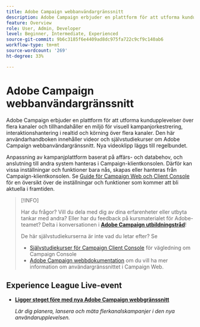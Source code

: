 ```yaml
---
title: Adobe Campaign webbanvändargränssnitt
description: Adobe Campaign erbjuder en plattform för att utforma kundupplevelser över flera kanaler och tillhandahåller en miljö för visuell kampanjorkestrering, interaktionshantering i realtid och körning över flera kanaler. Den här användarhandboken innehåller videor och självstudiekurser om Adobe Campaign webbanvändargränssnitt.
feature: Overview
role: User, Admin, Developer
level: Beginner, Intermediate, Experienced
source-git-commit: 9b6c3185f6e4409ad8dc975fa722c9cf9c140ab6
workflow-type: tm+mt
source-wordcount: '269'
ht-degree: 33%

---
```


# Adobe Campaign webbanvändargränssnitt

Adobe Campaign erbjuder en plattform för att utforma kundupplevelser över flera kanaler och tillhandahåller en miljö för visuell kampanjorkestrering, interaktionshantering i realtid och körning över flera kanaler. Den här användarhandboken innehåller videor och självstudiekurser om Adobe Campaign webbanvändargränssnitt. Nya videoklipp läggs till regelbundet.

Anpassning av kampanjplattform baserat på affärs- och databehov, och anslutning till andra system hanteras i Campaign-klientkonsolen. Därför kan vissa inställningar och funktioner bara nås, skapas eller hanteras från Campaign-klientkonsolen. Se [Guide för Campaign Web och Client Console](https://experienceleague.adobe.com/docs/campaign-web/v8/start/capability-matrix.html) för en översikt över de inställningar och funktioner som kommer att bli aktuella i framtiden.

>[!INFO]
> 
> Har du frågor? Vill du dela med dig av dina erfarenheter eller utbyta tankar med andra? Eller har du feedback på kursmaterialet för Adobe-teamet? Delta i konversationen i **[Adobe Campaign utbildningstråd](https://experienceleaguecommunities.adobe.com:443/t5/adobe-campaign-classic/join-the-discussion-on-adobe-campaign-learning/td-p/419096)**!
>
>
> De här självstudiekurserna är inte vad du letar efter?
> Se
> * [Självstudiekurser för Campaign Client Console](https://experienceleague.adobe.com/docs/campaign-learn/tutorials/overview.html) för vägledning om Campaign Console
> * [Adobe Campaign webbdokumentation](https://experienceleague.adobe.com/docs/campaign-web/v8/campaign-web-home.html) om du vill ha mer information om användargränssnittet i Campaign Web.

<div id="recs-overview-body-1"></div>
<div id="recs-overview-body-2"></div>
<div id="recs-overview-body-3"></div>
<div id="recs-overview-body-4"></div>
<div id="recs-overview-body-5"></div>
<div id="recs-overview-body-6"></div>

<div id="staff-picks-section">
</div>

## Experience League Live-event

* **[Ligger steget före med nya Adobe Campaign webbgränssnitt](https://experienceleague.adobe.com/docs/events/experience-league-live-recordings/episodes/exl-live-episode-02-29-24.html)**

  *Lär dig planera, lansera och mäta flerkanalskampanjer i den nya användarupplevelsen.*

